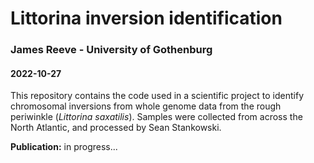 # Littorina inversion identification
### James Reeve - University of Gothenburg
#### 2022-10-27
This repository contains the code used in a scientific project to identify chromosomal inversions from whole genome data from the rough periwinkle (*Littorina saxatilis*). Samples were collected from across the North Atlantic, and processed by Sean Stankowski.

**Publication:** in progress...
